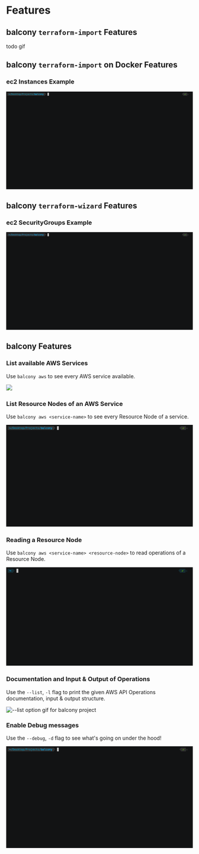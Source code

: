 # Features

## balcony `terraform-import` Features

todo gif

## balcony `terraform-import` on Docker Features

### ec2 Instances Example

![](https://raw.githubusercontent.com/oguzhan-yilmaz/balcony-assets/main/gifs/docker-gen-tf-code-ec2-insances-example.gif)

## balcony `terraform-wizard` Features

### ec2 SecurityGroups Example

![](https://raw.githubusercontent.com/oguzhan-yilmaz/balcony-assets/main/gifs/terraform-wizard-security-groups-example.gif)

## balcony Features

### List available AWS Services

Use `balcony aws` to see every AWS service available.

![](visuals/aws-services-list.gif)

### List Resource Nodes of an AWS Service

Use `balcony aws <service-name>` to see every Resource Node of a service.

![](visuals/resource-node-list.gif)

### Reading a Resource Node

Use `balcony aws <service-name> <resource-node>` to read operations of a Resource Node.

![](visuals/reading-a-resource-node.gif)

### Documentation and Input & Output of Operations

Use the `--list`, `-l` flag to print the given AWS API Operations documentation, input & output structure.

![--list option gif for balcony project](visuals/list-option.gif)

### Enable Debug messages

Use the `--debug`, `-d` flag to see what's going on under the hood!

![](visuals/debug-messages.gif)
